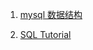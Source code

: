 1. [mysql 数据结构](http://www.cnblogs.com/zbseoag/archive/2013/03/19/2970004.html)

2. [SQL Tutorial](https://www.tutorialspoint.com/sql/sql-syntax.htm)